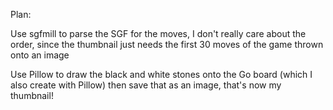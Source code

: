 Plan:

Use sgfmill to parse the SGF for the moves, I don't really care about the order, since the thumbnail just needs the first 30 moves of the game thrown onto an image

Use Pillow to draw the black and white stones onto the Go board (which I also create with Pillow)
then save that as an image, that's now my thumbnail!
